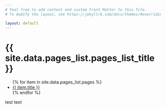 ```yaml
---
# Feel free to add content and custom Front Matter to this file.
# To modify the layout, see https://jekyllrb.com/docs/themes/#overriding-theme-defaults

layout: default
---
```


<h1>{{ site.data.pages_list.pages_list_title }}</h1>
<ul>
  {% for item in site.data.pages_list.pages %}
    <li><a href="{{ item.url }}">{{ item.title }}</a></li>
  {% endfor %}
</ul>
      
test text

